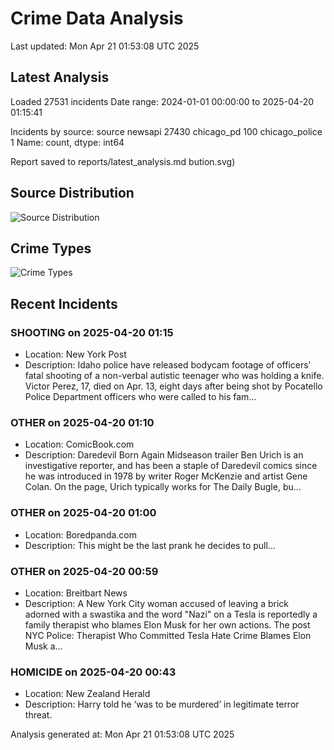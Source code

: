 # Crime Data Analysis
Last updated: Mon Apr 21 01:53:08 UTC 2025

## Latest Analysis

Loaded 27531 incidents
Date range: 2024-01-01 00:00:00 to 2025-04-20 01:15:41

Incidents by source:
source
newsapi           27430
chicago_pd          100
chicago_police        1
Name: count, dtype: int64

Report saved to reports/latest_analysis.md
bution.svg)

## Source Distribution
![Source Distribution](images/source_distribution.svg)

## Crime Types
![Crime Types](images/crime_types.svg)

## Recent Incidents

### SHOOTING on 2025-04-20 01:15
- Location: New York Post
- Description: Idaho police have released bodycam footage of officers’ fatal shooting of a non-verbal autistic teenager who was holding a knife. Victor Perez, 17, died on Apr. 13, eight days after being shot by Pocatello Police Department officers who were called to his fam…


### OTHER on 2025-04-20 01:10
- Location: ComicBook.com
- Description: Daredevil Born Again Midseason trailer
Ben Urich is an investigative reporter, and has been a staple of Daredevil comics since he was introduced in 1978 by writer Roger McKenzie and artist Gene Colan. On the page, Urich typically works for The Daily Bugle, bu…


### OTHER on 2025-04-20 01:00
- Location: Boredpanda.com
- Description: This might be the last prank he decides to pull...


### OTHER on 2025-04-20 00:59
- Location: Breitbart News
- Description: A New York City woman accused of leaving a brick adorned with a swastika and the word "Nazi" on a Tesla is reportedly a family therapist who blames Elon Musk for her own actions.
The post NYC Police: Therapist Who Committed Tesla Hate Crime Blames Elon Musk a…


### HOMICIDE on 2025-04-20 00:43
- Location: New Zealand Herald
- Description: Harry told he ‘was to be murdered’ in legitimate terror threat.

Analysis generated at: Mon Apr 21 01:53:08 UTC 2025
